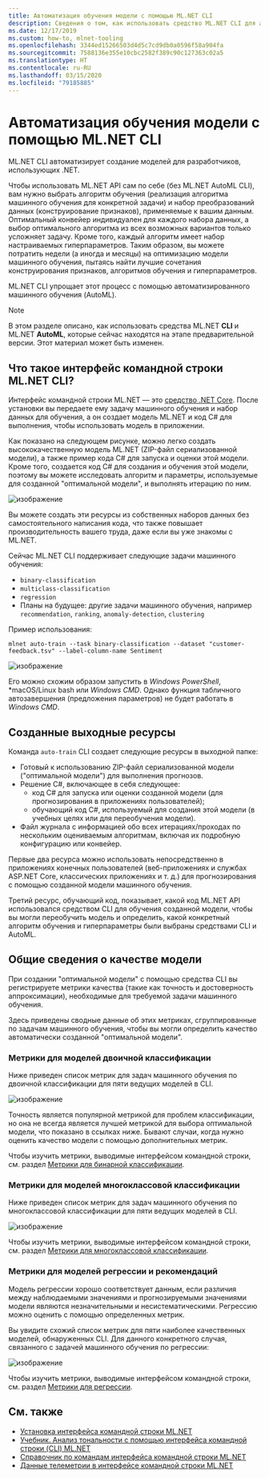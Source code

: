 ```yaml
---
title: Автоматизация обучения модели с помощью ML.NET CLI
description: Сведения о том, как использовать средство ML.NET CLI для автоматического обучения оптимальной модели из командной строки.
ms.date: 12/17/2019
ms.custom: how-to, mlnet-tooling
ms.openlocfilehash: 3344ed15266503d4d5c7cd9db0a0596f58a904fa
ms.sourcegitcommit: 7588136e355e10cbc2582f389c90c127363c02a5
ms.translationtype: HT
ms.contentlocale: ru-RU
ms.lasthandoff: 03/15/2020
ms.locfileid: "79185885"
---
```

# <a name="automate-model-training-with-the-mlnet-cli"></a>Автоматизация обучения модели с помощью ML.NET CLI

ML.NET CLI автоматизирует создание моделей для разработчиков, использующих .NET.

Чтобы использовать ML.NET API сам по себе (без ML.NET AutoML CLI), вам нужно выбрать алгоритм обучения (реализация алгоритма машинного обучения для конкретной задачи) и набор преобразований данных (конструирование признаков), применяемые к вашим данным. Оптимальный конвейер индивидуален для каждого набора данных, а выбор оптимального алгоритма из всех возможных вариантов только усложняет задачу. Кроме того, каждый алгоритм имеет набор настраиваемых гиперпараметров. Таким образом, вы можете потратить недели (а иногда и месяцы) на оптимизацию модели машинного обучения, пытаясь найти лучшие сочетания конструирования признаков, алгоритмов обучения и гиперпараметров.

ML.NET CLI упрощает этот процесс с помощью автоматизированного машинного обучения (AutoML).

> [!NOTE]
> В этом разделе описано, как использовать средства ML.NET **CLI** и ML.NET **AutoML**, которые сейчас находятся на этапе предварительной версии. Этот материал может быть изменен.

## <a name="what-is-the-mlnet-command-line-interface-cli"></a>Что такое интерфейс командной строки ML.NET CLI?

Интерфейс командной строки ML.NET — это [средство .NET Core](../core/tools/global-tools.md). После установки вы передаете ему задачу машинного обучения и набор данных для обучения, а он создает модель ML.NET и код C# для выполнения, чтобы использовать модель в приложении.

Как показано на следующем рисунке, можно легко создать высококачественную модель ML.NET (ZIP-файл сериализованной модели), а также пример кода C# для запуска и оценки этой модели. Кроме того, создается код C# для создания и обучения этой модели, поэтому вы можете исследовать алгоритм и параметры, используемые для созданной "оптимальной модели", и выполнять итерацию по ним.

![изображение](media/automate-training-with-cli/cli-high-level-process.png "Ядро AutoML, работающее в программе командной строки ML.NET")

Вы можете создать эти ресурсы из собственных наборов данных без самостоятельного написания кода, что также повышает производительность вашего труда, даже если вы уже знакомы с ML.NET.

Сейчас ML.NET CLI поддерживает следующие задачи машинного обучения:

- `binary-classification`
- `multiclass-classification`
- `regression`
- Планы на будущее: другие задачи машинного обучения, например `recommendation`, `ranking`, `anomaly-detection`, `clustering`

Пример использования:

```console
mlnet auto-train --task binary-classification --dataset "customer-feedback.tsv" --label-column-name Sentiment
```

![изображение](media/automate-training-with-cli/cli-model-generation.gif)

Его можно схожим образом запустить в *Windows PowerShell*, *macOS/Linux bash или *Windows CMD*. Однако функция табличного автозавершения (предложения параметров) не будет работать в *Windows CMD*.

## <a name="output-assets-generated"></a>Созданные выходные ресурсы

Команда `auto-train` CLI создает следующие ресурсы в выходной папке:

- Готовый к использованию ZIP-файл сериализованной модели ("оптимальной модели") для выполнения прогнозов.
- Решение C#, включающее в себя следующее:
  - код C# для запуска или оценки созданной модели (для прогнозирования в приложениях пользователей);
  - обучающий код C#, используемый для создания этой модели (в учебных целях или для переобучения модели).
- Файл журнала с информацией обо всех итерациях/проходах по нескольким оцениваемым алгоритмам, включая их подробную конфигурацию или конвейер.

Первые два ресурса можно использовать непосредственно в приложениях конечных пользователей (веб-приложениях и службах ASP.NET Core, классических приложениях и т. д.) для прогнозирования с помощью созданной модели машинного обучения.

Третий ресурс, обучающий код, показывает, какой код ML.NET API использовался средством CLI для обучения созданной модели, чтобы вы могли переобучить модель и определить, какой конкретный алгоритм обучения и гиперпараметры были выбраны средствами CLI и AutoML.

## <a name="understanding-the-quality-of-the-model"></a>Общие сведения о качестве модели

При создании "оптимальной модели" с помощью средства CLI вы регистрируете метрики качества (такие как точность и достоверность аппроксимации), необходимые для требуемой задачи машинного обучения.

Здесь приведены сводные данные об этих метриках, сгруппированные по задачам машинного обучения, чтобы вы могли определить качество автоматически созданной "оптимальной модели".

### <a name="metrics-for-binary-classification-models"></a>Метрики для моделей двоичной классификации

Ниже приведен список метрик для задач машинного обучения по двоичной классификации для пяти ведущих моделей в CLI.

![изображение](media/automate-training-with-cli/cli-binary-classification-metrics.png)

Точность является популярной метрикой для проблем классификации, но она не всегда является лучшей метрикой для выбора оптимальной модели, что показано в ссылках ниже. Бывают случаи, когда нужно оценить качество модели с помощью дополнительных метрик.

Чтобы изучить метрики, выводимые интерфейсом командной строки, см. раздел [Метрики для бинарной классификации](resources/metrics.md#evaluation-metrics-for-binary-classification).

### <a name="metrics-for-multi-class-classification-models"></a>Метрики для моделей многоклассовой классификации

Ниже приведен список метрик для задач машинного обучения по многоклассовой классификации для пяти ведущих моделей в CLI.

![изображение](media/automate-training-with-cli/cli-multiclass-classification-metrics.png)

Чтобы изучить метрики, выводимые интерфейсом командной строки, см. раздел [Метрики для многоклассовой классификации](resources/metrics.md#evaluation-metrics-for-multi-class-classification).

### <a name="metrics-for-regression-and-recommendation-models"></a>Метрики для моделей регрессии и рекомендаций

Модель регрессии хорошо соответствует данным, если различия между наблюдаемыми значениями и прогнозируемыми значениями модели являются незначительными и несистематическими. Регрессию можно оценить с помощью определенных метрик.

Вы увидите схожий список метрик для пяти наиболее качественных моделей, обнаруженных CLI. Для данного конкретного случая, связанного с задачей машинного обучения по регрессии:

![изображение](media/automate-training-with-cli/cli-regression-metrics.png)

Чтобы изучить метрики, выводимые интерфейсом командной строки, см. раздел [Метрики для регрессии](resources/metrics.md#evaluation-metrics-for-regression-and-recommendation).

## <a name="see-also"></a>См. также

- [Установка интерфейса командной строки ML.NET](how-to-guides/install-ml-net-cli.md)
- [Учебник. Анализ тональности с помощью интерфейса командной строки (CLI) ML.NET](tutorials/sentiment-analysis-cli.md)
- [Справочник по командам интерфейса командной строки ML.NET](reference/ml-net-cli-reference.md)
- [Данные телеметрии в интерфейсе командной строки ML.NET](resources/ml-net-cli-telemetry.md)
